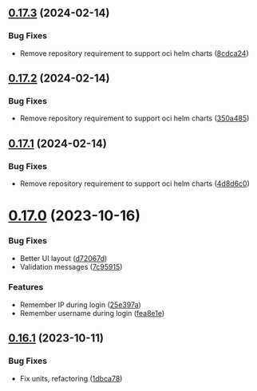 ## [0.17.3](https://github.com/dsieradzki/makoon/compare/v0.17.2...v0.17.3) (2024-02-14)


### Bug Fixes

* Remove repository requirement to support oci helm charts ([8cdca24](https://github.com/dsieradzki/makoon/commit/8cdca2438a9c73f9cbf4466b487200de99315b12))



## [0.17.2](https://github.com/dsieradzki/makoon/compare/v0.17.1...v0.17.2) (2024-02-14)


### Bug Fixes

* Remove repository requirement to support oci helm charts ([350a485](https://github.com/dsieradzki/makoon/commit/350a4855acc0349fad9c98230b8f2f3615205c3f))



## [0.17.1](https://github.com/dsieradzki/makoon/compare/v0.17.0...v0.17.1) (2024-02-14)


### Bug Fixes

* Remove repository requirement to support oci helm charts ([4d8d6c0](https://github.com/dsieradzki/makoon/commit/4d8d6c041a50ba78bc796ecce31e9770a749cdc0))



# [0.17.0](https://github.com/dsieradzki/makoon/compare/v0.16.1...v0.17.0) (2023-10-16)


### Bug Fixes

* Better UI layout ([d72067d](https://github.com/dsieradzki/makoon/commit/d72067d689b0e1dde8db819f0c1506f5d12126ed))
* Validation messages ([7c95915](https://github.com/dsieradzki/makoon/commit/7c959152513b78c733a2c017eba9810d2b6f8c73))


### Features

* Remember IP during login ([25e397a](https://github.com/dsieradzki/makoon/commit/25e397a5e807cb6daf8a875170c1aa7c44aec7ba))
* Remember username during login ([fea8e1e](https://github.com/dsieradzki/makoon/commit/fea8e1eb290503adcbcacc139ac83d977b6e4111))



## [0.16.1](https://github.com/dsieradzki/makoon/compare/v0.16.0...v0.16.1) (2023-10-11)


### Bug Fixes

* Fix units, refactoring ([1dbca78](https://github.com/dsieradzki/makoon/commit/1dbca7837b9af09857832ce2e4f7a1a061b73a47))



